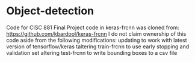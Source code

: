 # Object-detection
Code for CISC 881 Final Project
code in keras-frcnn was cloned from: https://github.com/kbardool/keras-frcnn
   I do not claim ownership of this code aside from the following modifications:
       updating to work with latest version of tensorflow/keras
       taltering train-frcnn to use early stopping and validation set
       altering test-frcnn to write bounding boxes to a csv file
       
